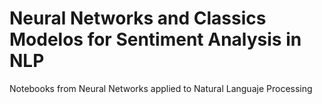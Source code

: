 # Neural Networks and Classics Modelos for Sentiment Analysis in NLP
Notebooks from Neural Networks applied to Natural Languaje Processing
